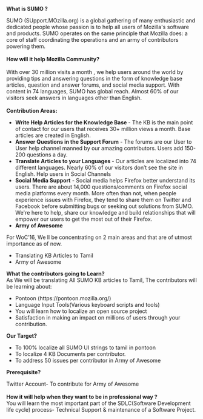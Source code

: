 <b>What is SUMO ?</b>

SUMO (SUpport.MOzilla.org) is a global gathering of many enthusiastic and dedicated people whose passion is to help all users of Mozilla's software and products. SUMO operates on the same principle that Mozilla does: a core of staff coordinating the operations and an army of contributors powering them.
<br><br>
<b>How will it help Mozilla Community?</b><br><br>
With over 30 million visits a month , we help users around the world by providing tips and answering questions in the form of knowledge base articles, question and answer forums, and social media support.
With content in 74 languages, SUMO has global reach. Almost 60% of our visitors seek answers in languages other than English.
<br><br><b>Contribution Areas:</b><br>
<ul><li><b>Write Help Articles for the Knowledge Base </b>- The KB is the main point of contact for our users that receives 30+ million views a month. Base articles are created in English.
<li><b>Answer Questions in the Support Forum</b> - The forums are our User to User help channel manned by our amazing contributors. Users add 150-200 questions a day.
<li><b>Translate Articles to your Languages </b>- Our articles are localized into 74 different languages. Nearly 60% of our visitors don’t see the site in English.
Help users in Social Channels
<li><b>Social Media Support</b> - Social media helps Firefox better understand its users. There are about 14,000 questions/comments on Firefox social media platforms every month. More often than not, when people experience issues with Firefox, they tend to share them on Twitter and Facebook before submitting bugs or seeking out solutions from SUMO. We're here to help, share our knowledge and build relationships that will empower our users to get the most out of their Firefox.
<li><b>Army of Awesome</b></ul>
For WoC’16, We ll be concentrating on 2 main areas and that are of utmost importance as of now.
<ul><li>Translating KB Articles to Tamil
<li>Army of Awesome</ul>
<b>What the contributors going to Learn?</b><br>
As We will be translating All SUMO KB articles to Tamil, The contributors will be learning about:
<ul><li>Pontoon (https://pontoon.mozilla.org/)
<li>Language Input Tools(Various keyboard scripts and tools)
<li>You will learn how to localize an open source project
<li>Satisfaction in making an impact on millions of users through your contribution.</ul>

<b>Our Target?</b>
<br>
<ul><li>To 100% localize all SUMO UI strings to tamil in pontoon
<li>To localize 4 KB Documents per contributor.
<li>To address 50 issues per contributor in Army of Awesome
<br></ul>
<b>Prerequisite?</b><br>

Twitter Account- To contribute for Army of Awesome
<br><br>
<b>How it will help when they want to be in professional way ?</b>
<br>
You will learn the most important part of the SDLC(Software Development life cycle) process- Technical Support & maintenance of a Software Project.
